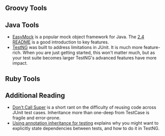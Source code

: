 ## Groovy Tools

## Java Tools
* [EasyMock](http://www.easymock.org/) is a popular mock object framework for Java. The [2.4 README](http://www.easymock.org/EasyMock2_4_Documentation.html) is a good introduction to key features.
* [TestNG](http://testng.org/doc/) was built to address limitations in JUnit. It is much more feature-rich. When you are just getting started, this won't matter much, but as your test suite becomes larger TestNG's advanced features have more impact.


## Ruby Tools

## Additional Reading
* [Don't Call Super](http://beust.com/weblog/archives/000077.html) is a short rant on the difficulty of reusing code across JUnit test cases. Inheritance more than one-deep from TestCase is fragile and error-prone.
* [Using annotation inheritance for testing](http://www.beust.com/weblog/archives/000170.html) explains why you might want to explicitly state dependencies between tests, and how to do it in TestNG.
